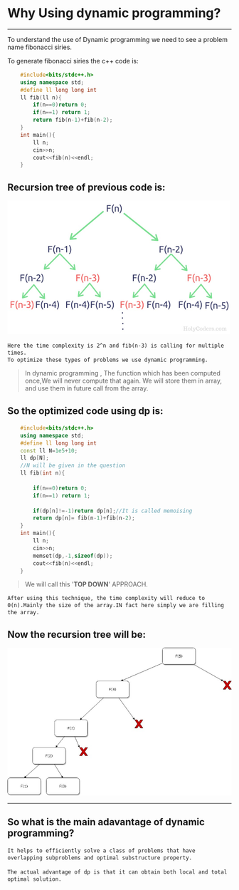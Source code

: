 # Why Using dynamic programming?
---
<p>To understand the use of Dynamic programming we need to  see a problem  name fibonacci siries. </p>
To generate fibonacci siries the c++ code is:

```c++ 
    #include<bits/stdc++.h>
    using namespace std;
    #define ll long long int
    ll fib(ll n){
        if(n==0)return 0;
        if(n==1) return 1;
        return fib(n-1)+fib(n-2);
    }
    int main(){
        ll n;
        cin>>n;
        cout<<fib(n)<<endl;
    }
```
## Recursion tree of previous code is:
<img src="fib rec tree.jpeg" width="500">

    Here the time complexity is 2^n and fib(n-3) is calling for multiple times.
    To optimize these types of problems we use dynamic programming.

> In dynamic programming , The function which has been computed once,We will never compute that again. We will store them in array, and use them in future call from the array.

## So the optimized code using dp is:

```c++
    #include<bits/stdc++.h>
    using namespace std;
    #define ll long long int
    const ll N=1e5+10;
    ll dp[N];
    //N will be given in the question
    ll fib(int n){

        if(n==0)return 0;
        if(n==1) return 1;
        
        if(dp[n]!=-1)return dp[n];//It is called memoising
        return dp[n]= fib(n-1)+fib(n-2);
    }
    int main(){
        ll n;
        cin>>n;
        memset(dp,-1,sizeof(dp));
        cout<<fib(n)<<endl;
    }    
```
> We will call this '__TOP DOWN__' APPROACH.

    After using this technique, the time complexity will reduce to 0(n).Mainly the size of the array.IN fact here simply we are filling the array.
## Now the recursion tree will be:
<img src='fib rec tree using dp.jpeg'>

---

## So what is the main adavantage of dynamic programming?
    It helps to efficiently solve a class of problems that have overlapping subproblems and optimal substructure property.
    
    The actual advantage of dp is that it can obtain both local and total optimal solution.
